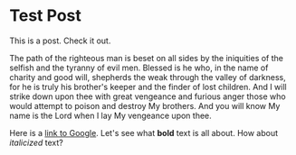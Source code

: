 # Test Post

<p class="lead">This is a post. Check it out.</p>  
      
The path of the righteous man is beset on all sides by the iniquities of the selfish and the tyranny of evil men. Blessed is he who, in the name of charity and good will, shepherds the weak through the valley of darkness, for he is truly his brother's keeper and the finder of lost children. And I will strike down upon thee with great vengeance and furious anger those who would attempt to poison and destroy My brothers. And you will know My name is the Lord when I lay My vengeance upon thee.

Here is a [link to Google](http://google.com). Let's see what __bold__ text is all about. How about _italicized_ text?